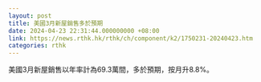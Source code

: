 ```yaml
---
layout: post
title: 美國3月新屋銷售多於預期
date: 2024-04-23 22:31:44.000000000 +08:00
link: https://news.rthk.hk/rthk/ch/component/k2/1750231-20240423.htm
categories: rthk
---
```


美國3月新屋銷售以年率計為69.3萬間，多於預期，按月升8.8%。
